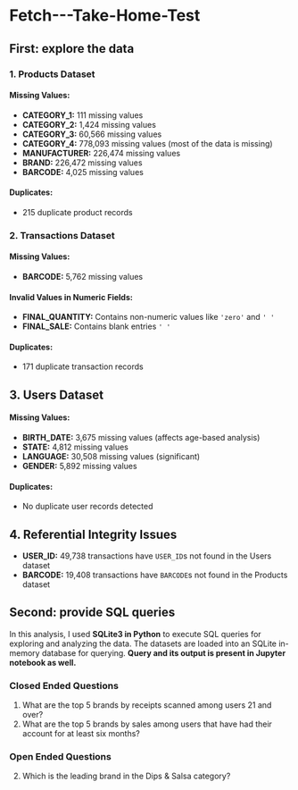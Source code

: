 # Fetch---Take-Home-Test

## First: explore the data

### 1. Products Dataset
#### Missing Values:
- **CATEGORY_1:** 111 missing values  
- **CATEGORY_2:** 1,424 missing values  
- **CATEGORY_3:** 60,566 missing values  
- **CATEGORY_4:** 778,093 missing values (most of the data is missing)  
- **MANUFACTURER:** 226,474 missing values  
- **BRAND:** 226,472 missing values  
- **BARCODE:** 4,025 missing values  

#### Duplicates:
- 215 duplicate product records  


### 2. Transactions Dataset
#### Missing Values:
- **BARCODE:** 5,762 missing values  

#### Invalid Values in Numeric Fields:
- **FINAL_QUANTITY:** Contains non-numeric values like `'zero'` and `' '`  
- **FINAL_SALE:** Contains blank entries `' '` 

#### Duplicates:
- 171 duplicate transaction records


## 3. Users Dataset
#### Missing Values:
- **BIRTH_DATE:** 3,675 missing values (affects age-based analysis)  
- **STATE:** 4,812 missing values  
- **LANGUAGE:** 30,508 missing values (significant)  
- **GENDER:** 5,892 missing values  

#### Duplicates:
- No duplicate user records detected


## 4. Referential Integrity Issues
- **USER_ID:** 49,738 transactions have `USER_ID`s not found in the Users dataset  
- **BARCODE:** 19,408 transactions have `BARCODE`s not found in the Products dataset

## Second:  provide SQL queries
In this analysis, I used **SQLite3 in Python** to execute SQL queries for exploring and analyzing the data. The datasets are loaded into an SQLite in-memory database for querying. **Query and its output is present in Jupyter notebook as well.**

### **Closed Ended Questions**
1. What are the top 5 brands by receipts scanned among users 21 and over?
2. What are the top 5 brands by sales among users that have had their account for at least six months?

### **Open Ended Questions**
2. Which is the leading brand in the Dips & Salsa category?




